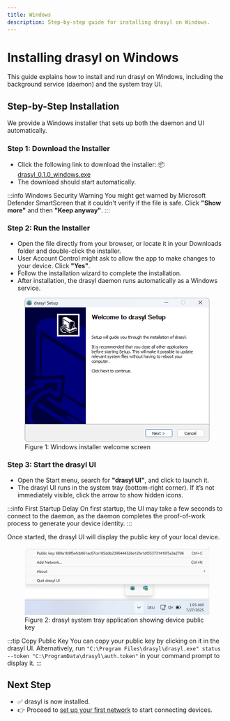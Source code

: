 ```yaml
---
title: Windows
description: Step-by-step guide for installing drasyl on Windows.
---
```


# Installing drasyl on Windows

This guide explains how to install and run drasyl on Windows, including the background service (daemon) and the system tray UI.

## Step-by-Step Installation

We provide a Windows installer that sets up both the daemon and UI automatically.

### Step 1: Download the Installer

* Click the following link to download the installer: 📦 [drasyl_0.1.0_windows.exe](https://download.drasyl.org/binaries/0.1.0/windows-amd64/drasyl_0.1.0_windows.exe)
* The download should start automatically.

:::info Windows Security Warning
You might get warned by Microsoft Defender SmartScreen that it couldn't verify if the file is safe. Click **"Show more"** and then **"Keep anyway"**.
:::

### Step 2: Run the Installer

* Open the file directly from your browser, or locate it in your Downloads folder and double-click the installer.
* User Account Control might ask to allow the app to make changes to your device. Click **"Yes"**.
* Follow the installation wizard to complete the installation.
* After installation, the drasyl daemon runs automatically as a Windows service.

<figure style={{ textAlign: 'center' }}>
  <img
    src="/img/windows-installer.png"
    alt="Screenshot showing the welcome screen of installer"
    style={{
      maxWidth: '550px',
      width: '100%',
      borderRadius: '8px',
      boxShadow: '0 4px 16px rgba(0, 0, 0, 0.15)',
      margin: '1rem auto'
    }}
  />
  <figcaption style={{ textAlign: 'center', color: '#666' }}>
    Figure 1: Windows installer welcome screen
  </figcaption>
</figure>

### Step 3: Start the drasyl UI

* Open the Start menu, search for **"drasyl UI"**, and click to launch it.
* The drasyl UI runs in the system tray (bottom-right corner). If it’s not immediately visible, click the arrow to show hidden icons.

:::info First Startup Delay
On first startup, the UI may take a few seconds to connect to the daemon, as the daemon completes the proof-of-work process to generate your device identity.
:::

Once started, the drasyl UI will display the public key of your local device.

<figure style={{ textAlign: 'center' }}>
  <img
    src="/img/windows-systray.png"
    alt="drasyl system tray application showing device public key"
    style={{
      maxWidth: '600px',
      width: '100%',
      borderRadius: '8px',
      boxShadow: '0 4px 16px rgba(0, 0, 0, 0.15)',
      margin: '1rem auto'
    }}
  />
  <figcaption style={{ textAlign: 'center', color: '#666' }}>
    Figure 2: drasyl system tray application showing device public key
  </figcaption>
</figure>

:::tip Copy Public Key
You can copy your public key by clicking on it in the drasyl UI.
Alternatively, run `"C:\Program Files\drasyl\drasyl.exe" status --token "C:\ProgramData\drasyl\auth.token"` in your command prompt to display it.
:::

## Next Step

* ✅ drasyl is now installed.
* 👉 Proceed to [set up your first network](../first-network.mdx) to start connecting devices.